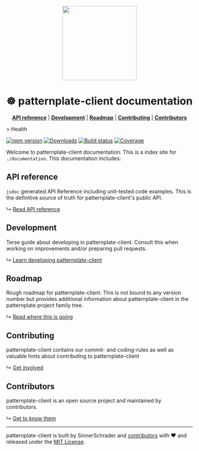 <div align="center">
  <a href="https://github.com/sinnerschrader/patternplate">
    <img width="200" src="https://cdn.rawgit.com/sinnerschrader/patternplate-client/next/patternplate.svg" />
  </a>
</div>
<h1 align="center">☸ patternplate-client documentation</h1>
<p align="center">
  <b><a href="./api.md">API reference</a></b> | <b><a href="./development.md">Development</a></b> | <b><a href="./roadmap.md">Roadmap</a></b> | <b><a href="../contributing.md">Contributing</a></b> | <b><a href="./contributors.md">Contributors</a></b>
</p>
> Health

[![npm version][npm-image]][npm-url] [![Downloads][npm-dl-image]][npm-url]
[![Build status][ci-image]][ci-url] [![Coverage][coverage-image]][coverage-url]

Welcome to patternplate-client documentation. This is a index site for `./documentation`. This documentation includes:

## API reference
`jsdoc` generated API Reference including unit-tested code examples. This is the definitive source of truth for patternplate-client's public API.

↳ [Read API reference](./api.md)

## Development
Terse guide about developing in patternplate-client. Consult this when working on improvements and/or preparing pull requests.

↳ [Learn developing patternplate-client](./development.md)

## Roadmap
Rough roadmap for patternplate-client. This is not bound to any version number but provides additional information about patternplate-client in the patternplate project family tree.

↳ [Read where this is going](./roadmap.md)

## Contributing
patternplate-client contains our commit- and coding-rules as well as valuable hints about contributing to patternplate-client

↳ [Get involved](../contributing.md)

## Contributors
patternplate-client is an open source project and maintained by contributors.

↳ [Get to know them](../contributors.md)

---
patternplate-client is built by SinnerSchrader and [contributors](./contributors.md) with :heart:
and released under the [MIT License](./license.md).

[npm-url]: https://www.npmjs.org/package/patternplate-client
[npm-image]: https://img.shields.io/npm/v/patternplate-client.svg?style=flat-square
[npm-dl-image]: http://img.shields.io/npm/dm/patternplate-client.svg?style=flat-square

[ci-url]: https://travis-ci.org/sinnerschrader/patternplate-client
[ci-image]: https://img.shields.io/travis/sinnerschrader/patternplate-client.svg?style=flat-square
[coverage-url]: https://coveralls.io/r/sinnerschrader/patternplate-client
[coverage-image]: https://img.shields.io/coveralls/sinnerschrader/patternplate-client.svg?style=flat-square
